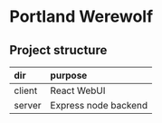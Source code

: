 # Portland Werewolf

## Project structure

| dir      | purpose              |
|:---------|:---------------------|
| client   | React WebUI          |
| server   | Express node backend |
